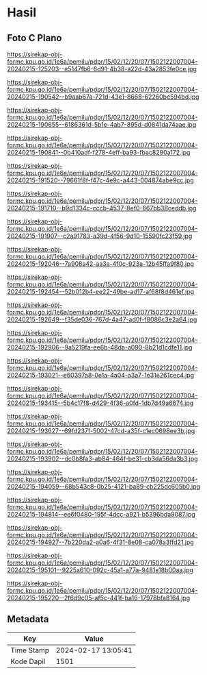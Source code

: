# Hasil

## Foto C Plano

https://sirekap-obj-formc.kpu.go.id/1e6a/pemilu/pdpr/15/02/12/20/07/1502122007004-20240215-125203--e5147fb6-6d91-4b38-a22d-43a2853fe0ce.jpg

https://sirekap-obj-formc.kpu.go.id/1e6a/pemilu/pdpr/15/02/12/20/07/1502122007004-20240215-190542--b9aab67a-721d-43e1-8668-62260be594bd.jpg

https://sirekap-obj-formc.kpu.go.id/1e6a/pemilu/pdpr/15/02/12/20/07/1502122007004-20240215-190655--6186361d-5b1e-4ab7-895d-d0841da74aae.jpg

https://sirekap-obj-formc.kpu.go.id/1e6a/pemilu/pdpr/15/02/12/20/07/1502122007004-20240215-190841--0b410adf-f278-4eff-ba93-fbac8290a172.jpg

https://sirekap-obj-formc.kpu.go.id/1e6a/pemilu/pdpr/15/02/12/20/07/1502122007004-20240215-191520--79661f8f-f47c-4e9c-a443-004874abe9cc.jpg

https://sirekap-obj-formc.kpu.go.id/1e6a/pemilu/pdpr/15/02/12/20/07/1502122007004-20240215-191710--b9d1334c-cccb-4537-8ef0-667bb38ceddb.jpg

https://sirekap-obj-formc.kpu.go.id/1e6a/pemilu/pdpr/15/02/12/20/07/1502122007004-20240215-191907--c2a91783-a39d-4f56-9d10-15590fc23f59.jpg

https://sirekap-obj-formc.kpu.go.id/1e6a/pemilu/pdpr/15/02/12/20/07/1502122007004-20240215-192046--7a908a42-aa3a-4f0c-923a-12b45ffa9f80.jpg

https://sirekap-obj-formc.kpu.go.id/1e6a/pemilu/pdpr/15/02/12/20/07/1502122007004-20240215-192454--52b012b4-ee22-49be-ad17-af68f8d461ef.jpg

https://sirekap-obj-formc.kpu.go.id/1e6a/pemilu/pdpr/15/02/12/20/07/1502122007004-20240215-192649--f35de036-767d-4a47-ad0f-f8086c3e2a64.jpg

https://sirekap-obj-formc.kpu.go.id/1e6a/pemilu/pdpr/15/02/12/20/07/1502122007004-20240215-192906--9a5219fa-ee6b-48da-a090-8b21d1cdfe11.jpg

https://sirekap-obj-formc.kpu.go.id/1e6a/pemilu/pdpr/15/02/12/20/07/1502122007004-20240215-193021--e60397a8-0e1a-4a04-a3a7-1e31e261cec4.jpg

https://sirekap-obj-formc.kpu.go.id/1e6a/pemilu/pdpr/15/02/12/20/07/1502122007004-20240215-193415--5b4c17f8-d429-4f36-a0fd-1db7d49a6674.jpg

https://sirekap-obj-formc.kpu.go.id/1e6a/pemilu/pdpr/15/02/12/20/07/1502122007004-20240215-193627--69fd237f-5002-47cd-a35f-c1ec0698ee3b.jpg

https://sirekap-obj-formc.kpu.go.id/1e6a/pemilu/pdpr/15/02/12/20/07/1502122007004-20240215-193902--dc0b8fa3-ab84-464f-be31-cb3da56da3b3.jpg

https://sirekap-obj-formc.kpu.go.id/1e6a/pemilu/pdpr/15/02/12/20/07/1502122007004-20240215-194059--68b543c8-0b25-4121-ba89-cb225dc605b0.jpg

https://sirekap-obj-formc.kpu.go.id/1e6a/pemilu/pdpr/15/02/12/20/07/1502122007004-20240215-194814--ee6f0480-195f-4dcc-a921-b5396bda9087.jpg

https://sirekap-obj-formc.kpu.go.id/1e6a/pemilu/pdpr/15/02/12/20/07/1502122007004-20240215-194927--7b220da2-a0a6-4f31-8e08-ca078a3ffd21.jpg

https://sirekap-obj-formc.kpu.go.id/1e6a/pemilu/pdpr/15/02/12/20/07/1502122007004-20240215-195101--9225a610-092c-45a1-a77a-9481e18b00aa.jpg

https://sirekap-obj-formc.kpu.go.id/1e6a/pemilu/pdpr/15/02/12/20/07/1502122007004-20240215-195220--2f6d9c05-af5c-441f-ba16-17978bfa8164.jpg


## Metadata

| Key        | Value               |
| ---------- | ------------------- |
| Time Stamp | 2024-02-17 13:05:41 |
| Kode Dapil | 1501                |



